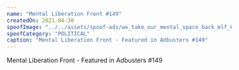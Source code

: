 ```yaml
---
name: "Mental Liberation Front #149"
createdOn: 2021-04-30
spoofImage: "../../assets/spoof-ads/we_take_our_mental_space_back_mlf_600x750.jpg"
spoofCategory: "POLITICAL"
caption: "Mental Liberation Front - Featured in Adbusters #149"
---
```


Mental Liberation Front - Featured in Adbusters #149
